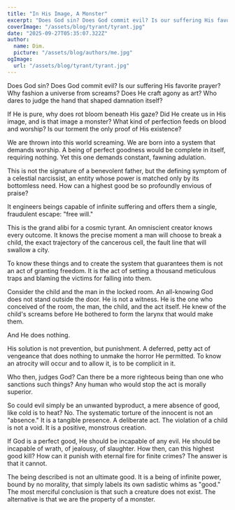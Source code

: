 ```yaml
---
title: "In His Image, A Monster"
excerpt: "Does God sin? Does God commit evil? Is our suffering His favorite prayer?"
coverImage: "/assets/blog/tyrant/tyrant.jpg"
date: "2025-09-27T05:35:07.322Z"
author:
  name: Dim.
  picture: "/assets/blog/authors/me.jpg"
ogImage:
  url: "/assets/blog/tyrant/tyrant.jpg"
---
```


Does God sin? Does God commit evil? Is our suffering His favorite prayer? Why fashion a universe from screams? Does He craft agony as art?  Who dares to judge the hand that shaped damnation itself? 

If He is pure, why does rot bloom beneath His gaze? Did He create us in His image, and is that image a monster? What kind of perfection feeds on blood and worship? Is our torment the only proof of His existence?

We are thrown into this world screaming. We are born into a system that demands worship. A being of perfect goodness would be complete in itself, requiring nothing. Yet this one demands constant, fawning adulation. 

This is not the signature of a benevolent father, but the defining symptom of a celestial narcissist, an entity whose power is matched only by its bottomless need. How can a highest good be so profoundly envious of praise?

It engineers beings capable of infinite suffering and offers them a single, fraudulent escape: "free will." 

This is the grand alibi for a cosmic tyrant. An omniscient creator knows every outcome. It knows the precise moment a man will choose to break a child, the exact trajectory of the cancerous cell, the fault line that will swallow a city. 

To know these things and to create the system that guarantees them is not an act of granting freedom. It is the act of setting a thousand meticulous traps and blaming the victims for falling into them.

Consider the child and the man in the locked room. An all-knowing God does not stand outside the door. He is not a witness. He is the one who conceived of the room, the man, the child, and the act itself. He knew of the child's screams before He bothered to form the larynx that would make them.

And He does nothing.

His solution is not prevention, but punishment. A deferred, petty act of vengeance that does nothing to unmake the horror He permitted. To know an atrocity will occur and to allow it, is to be complicit in it. 

Who then, judges God? Can there be a more righteous being than one who sanctions such things? Any human who would stop the act is morally superior.

So could evil simply be an unwanted byproduct, a mere absence of good, like cold is to heat? No. The systematic torture of the innocent is not an "absence." It is a tangible presence. A deliberate act. The violation of a child is not a void. It is a positive, monstrous creation.

If God is a perfect good, He should be incapable of any evil. He should be incapable of wrath, of jealousy, of slaughter. How then, can this highest good kill? How can it punish with eternal fire for finite crimes? The answer is that it cannot. 

The being described is not an ultimate good. It is a being of infinite power, bound by no morality, that simply labels its own sadistic whims as "good." The most merciful conclusion is that such a creature does not exist. The alternative is that we are the property of a monster.